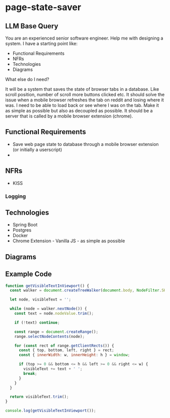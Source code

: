 # page-state-saver

## LLM Base Query

You are an experienced senior software engineer. Help me with designing a system. I have a starting point like:

- Functional Requirements
- NFRs
- Technologies
- Diagrams

What else do I need?

It will be a system that saves the state of browser tabs in a database. Like scroll position, number of scroll more buttons clicked etc. It should solve the issue when a mobile browser refreshes the tab on reddit and losing where it was. I need to be able to load back or see where I was on the tab. Make it as simple as possible but also as decoupled as possible. It should be a server that is called by a mobile browser extension (chrome). 

## Functional Requirements
- Save web page state to database through a mobile browser extension (or initially a userscript)
- 
## NFRs
- KISS
### Logging
## Technologies
- Spring Boot
- Postgres
- Docker
- Chrome Extension - Vanilla JS - as simple as possible
## Diagrams


## Example Code

```js
function getVisibleTextInViewport() {
  const walker = document.createTreeWalker(document.body, NodeFilter.SHOW_TEXT);

  let node, visibleText = '';

  while (node = walker.nextNode()) {
    const text = node.nodeValue.trim();

    if (!text) continue;

    const range = document.createRange();
    range.selectNodeContents(node);

    for (const rect of range.getClientRects()) {
      const { top, bottom, left, right } = rect;
      const { innerWidth: w, innerHeight: h } = window;

      if (top >= 0 && bottom <= h && left >= 0 && right <= w) {
        visibleText += text + ' ';
        break;
      }
    }
  }

  return visibleText.trim();
}

console.log(getVisibleTextInViewport());
```

